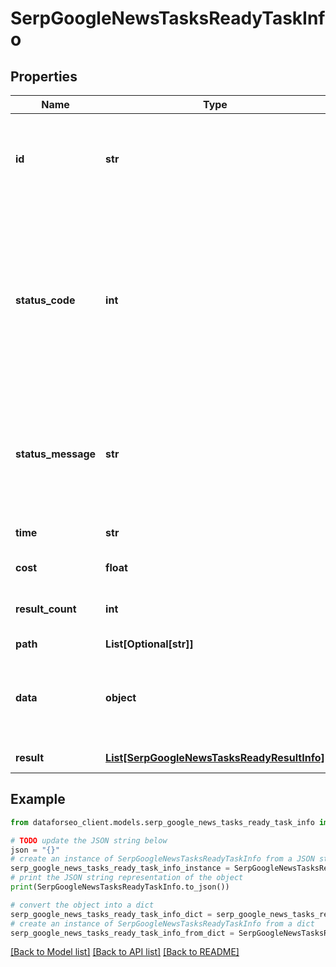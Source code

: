# SerpGoogleNewsTasksReadyTaskInfo


## Properties

Name | Type | Description | Notes
------------ | ------------- | ------------- | -------------
**id** | **str** | task identifier unique task identifier in our system in the UUID format | [optional] 
**status_code** | **int** | status code of the task generated by DataForSEO, can be within the following range: 10000-60000 you can find the full list of the response codes here | [optional] 
**status_message** | **str** | informational message of the task you can find the full list of general informational messages here | [optional] 
**time** | **str** | execution time, seconds | [optional] 
**cost** | **float** | total tasks cost, USD | [optional] 
**result_count** | **int** | number of elements in the result array | [optional] 
**path** | **List[Optional[str]]** | URL path | [optional] 
**data** | **object** | contains the same parameters that you specified in the POST request | [optional] 
**result** | [**List[SerpGoogleNewsTasksReadyResultInfo]**](SerpGoogleNewsTasksReadyResultInfo.md) | array of results | [optional] 

## Example

```python
from dataforseo_client.models.serp_google_news_tasks_ready_task_info import SerpGoogleNewsTasksReadyTaskInfo

# TODO update the JSON string below
json = "{}"
# create an instance of SerpGoogleNewsTasksReadyTaskInfo from a JSON string
serp_google_news_tasks_ready_task_info_instance = SerpGoogleNewsTasksReadyTaskInfo.from_json(json)
# print the JSON string representation of the object
print(SerpGoogleNewsTasksReadyTaskInfo.to_json())

# convert the object into a dict
serp_google_news_tasks_ready_task_info_dict = serp_google_news_tasks_ready_task_info_instance.to_dict()
# create an instance of SerpGoogleNewsTasksReadyTaskInfo from a dict
serp_google_news_tasks_ready_task_info_from_dict = SerpGoogleNewsTasksReadyTaskInfo.from_dict(serp_google_news_tasks_ready_task_info_dict)
```
[[Back to Model list]](../README.md#documentation-for-models) [[Back to API list]](../README.md#documentation-for-api-endpoints) [[Back to README]](../README.md)



